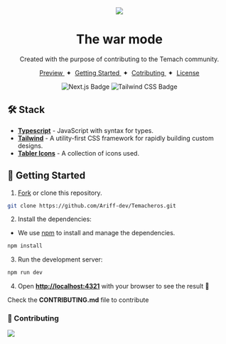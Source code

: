 <div align="center">
<img src="https://styles.redditmedia.com/t5_66pajk/styles/communityIcon_ibogqhlpi8s81.png" />
<h1>The war mode</h1>
<p>Created with the purpose of contributing to the Temach community.</p>
</div>

<div align="center">
    <a href="#" target="_blank">
        Preview
    </a>
    <span>&nbsp;✦&nbsp;</span>
    <a href="#-getting-started">
        Getting Started
    </a>
    <span>&nbsp;✦&nbsp;</span>
    <a href="#-commands">
        Cotributing
    </a>
    <span>&nbsp;✦&nbsp;</span>
    <a href="#-license">
        License
    </a>
</div>

<div align="center">

![Next.js Badge](https://img.shields.io/badge/Next.js-000000?logo=nextdotjs&logoColor=fff&style=flat)
![Tailwind CSS Badge](https://img.shields.io/badge/Tailwind%20CSS-06B6D4?logo=tailwindcss&logoColor=fff&style=flat)

</div>

## 🛠️ Stack

- [**Typescript**](https://www.typescriptlang.org/) - JavaScript with syntax for types.
- [**Tailwind**](https://tailwindcss.com/) - A utility-first CSS framework for rapidly building custom designs.
- [**Tabler Icons**](https://tabler.io/) - A collection of icons used.

## 🚀 Getting Started

1. [Fork](https://github.com/midudev/esland-web/fork) or clone this repository.

```bash
git clone https://github.com/Ariff-dev/Temacheros.git
```

2. Install the dependencies:

- We use [npm](https://npmjs.com) to install and manage the dependencies.

```bash
npm install
```

3. Run the development server:

```bash
npm run dev
```

4. Open [**http://localhost:4321**](http://localhost:4321/) with your browser to see the result 🚀

Check the **CONTRIBUTING.md** file to contribute

### 🤝 Contributing

<a href="https://github.com/CodeVerseInc/The-War-Mode/graphs/contributors">
  <img src="https://contrib.rocks/image?repo=CodeVerseInc/The-War-Mode" />
</a>

<!--
Made with [contrib.rocks](https://contrib.rocks). -->
